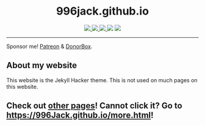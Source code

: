 <h1 align="center">996jack.github.io</h1>
<p align="center">
    <a href="LICENSE">
        <img src="https://img.shields.io/github/license/GHPhenixH/ghphenixh.github.io?label=License">
    </a>
    <a href="https://github.com/GHPhenixH/ghphenixh.github.io/releases/latest">
        <img src="https://img.shields.io/github/v/release/GHPhenixH/ghphenixh.github.io?label=Latest%20Version">
    </a>
    <a href="https://github.com/GHPhenixH/ghphenixh.github.io/commit/main">
        <img src="https://img.shields.io/github/last-commit/GHPhenixH/ghphenixh.github.io?label=Last%20Update">
    </a>
    <img src="https://img.shields.io/github/languages/code-size/GHPhenixH/ghphenixh.github.io?label=Size">
    <a href="https://github.com/GHPhenixH/ghphenixh.github.io/issues">
        <img src="https://img.shields.io/github/issues/GHPhenixH/ghphenixh.github.io?label=Issues">
    </a>
</p>

---

Sponsor me! [Patreon](patreon.com/PhenixH) & [DonorBox](https://donorbox.org/phenix-h-fundraiser).

## About my website
This website is the Jekyll Hacker theme. This is not used on much pages on this website.

## Check out [other pages](https://996Jack.github.io/more.html)! Cannot click it? Go to https://996Jack.github.io/more.html!
